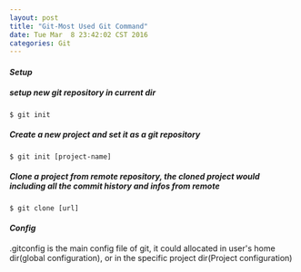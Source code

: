 ```yaml
---
layout: post
title: "Git-Most Used Git Command"
date: Tue Mar  8 23:42:02 CST 2016
categories: Git
---
```


#### *Setup*

##### *setup* new git repository in current dir 
```
$ git init
```

##### Create a new project and set it as a git repository 
```
$ git init [project-name]
```

##### Clone a project from remote repository, the cloned project would including all the commit history and infos from remote
```
$ git clone [url]
```

#### *Config*
.gitconfig is the main config file of git, it could allocated in user's home dir(global configuration), or in the specific project dir(Project configuration)

